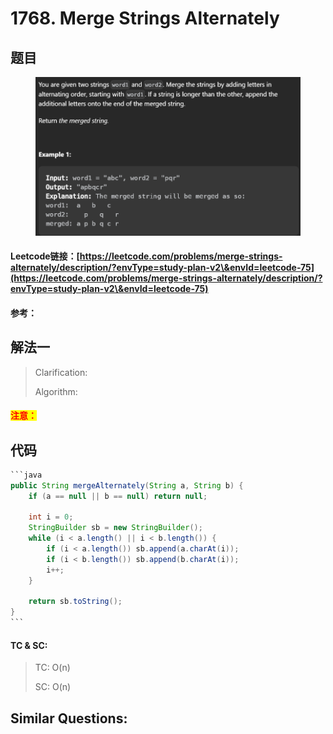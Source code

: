 # 1768. Merge Strings Alternately

## 题目

<figure><img src="../../.gitbook/assets/image (3) (1) (1) (1) (1) (1) (1) (1) (1) (1) (1).png" alt=""><figcaption></figcaption></figure>

#### Leetcode链接：[https://leetcode.com/problems/merge-strings-alternately/description/?envType=study-plan-v2\&envId=leetcode-75](https://leetcode.com/problems/merge-strings-alternately/description/?envType=study-plan-v2\&envId=leetcode-75)

#### 参考：

## 解法一

> Clarification:&#x20;
>
> Algorithm:&#x20;

#### <mark style="color:red;">注意：</mark>

## 代码

````java
```java
public String mergeAlternately(String a, String b) {
    if (a == null || b == null) return null;

    int i = 0;
    StringBuilder sb = new StringBuilder();
    while (i < a.length() || i < b.length()) {
        if (i < a.length()) sb.append(a.charAt(i));
        if (i < b.length()) sb.append(b.charAt(i));
        i++;
    }

    return sb.toString();
}
```
````

#### TC & SC:&#x20;

> TC: O(n)
>
> SC: O(n)

## **Similar Questions:**&#x20;
